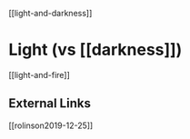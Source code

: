 [[light-and-darkness]]
# Light (vs [[darkness]])

[[light-and-fire]]


## External Links
[[rolinson2019-12-25]]
